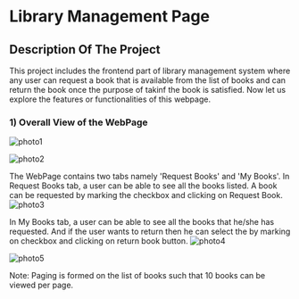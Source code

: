 # Library Management Page

## Description Of The Project

This project includes the frontend part of library management system where any user can request a book that is available from the list of books and can return the book once the purpose of takinf the book is satisfied.
Now let us explore the features or functionalities of this webpage.

### 1) Overall View of the WebPage
![photo1](https://user-images.githubusercontent.com/94974857/208284197-d5be1578-e9ff-4699-a83b-1091c2a15dd4.png)

![photo2](https://user-images.githubusercontent.com/94974857/208284264-203340f7-a2f0-4fe9-a30d-570bc1818262.png)

The WebPage contains two tabs namely 'Request Books' and 'My Books'.
In Request Books tab, a user can be able to see all the books listed. A book can be requested by marking the checkbox and clicking on Request Book.
![photo3](https://user-images.githubusercontent.com/94974857/208284277-3fbf317e-2564-467f-bb7b-2d52cd494b87.png)

In My Books tab, a user can be able to see all the books that he/she has requested. And if the user wants to return then he can select the by marking on checkbox and clicking on return book button.
![photo4](https://user-images.githubusercontent.com/94974857/208284339-031d2c89-a519-4eae-9aed-1348d4757dfa.png)

![photo5](https://user-images.githubusercontent.com/94974857/208284342-102de505-b5e6-4648-9d9b-131c2c7aab48.png)

Note: Paging is formed on the list of books such that 10 books can be viewed per page.
